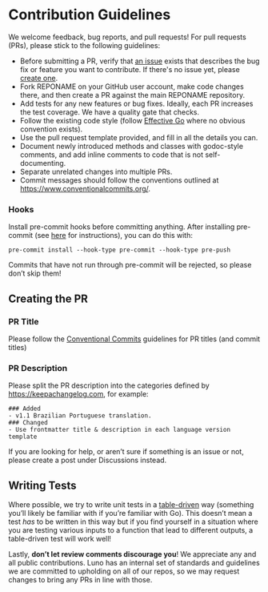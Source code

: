 # Contribution Guidelines
We welcome feedback, bug reports, and pull requests!
For pull requests (PRs), please stick to the following guidelines:
* Before submitting a PR, verify that [an issue](https://github.com/luno/REPONAME/issues) exists that describes the bug fix or feature you want to contribute. If there's no issue yet, please [create one](https://github.com/luno/REPONAME/issues/new/choose).
* Fork REPONAME on your GitHub user account, make code changes there, and then create a PR against the main REPONAME repository.
* Add tests for any new features or bug fixes. Ideally, each PR increases the test coverage. We have a quality gate that checks.
* Follow the existing code style (follow [Effective Go](https://go.dev/doc/effective_go) where no obvious convention exists).
* Use the pull request template provided, and fill in all the details you can.
* Document newly introduced methods and classes with godoc-style comments, and add inline comments to code that is not self-documenting.
* Separate unrelated changes into multiple PRs.
* Commit messages should follow the conventions outlined at https://www.conventionalcommits.org/.
### Hooks
Install pre-commit hooks before committing anything. After installing pre-commit (see [here](https://pre-commit.com/#install) for instructions), you can do this with:
```shell
pre-commit install --hook-type pre-commit --hook-type pre-push
```
Commits that have not run through pre-commit will be rejected, so please don’t skip them!

## Creating the PR
### PR Title
Please follow the [Conventional Commits](https://www.conventionalcommits.org/) guidelines for PR titles (and commit titles)
### PR Description
Please split the PR description into the categories defined by https://keepachangelog.com, for example:
```
### Added
- v1.1 Brazilian Portuguese translation.
### Changed
- Use frontmatter title & description in each language version template
```
If you are looking for help, or aren’t sure if something is an issue or not, please create a post under Discussions instead.

## Writing Tests

Where possible, we try to write unit tests in a [table-driven](https://go.dev/wiki/TableDrivenTests) way (something you’ll likely be familiar with if you’re familiar with Go). This doesn’t mean a test _has_ to be written in this way but if you find yourself in a situation where you are testing various inputs to a function that lead to different outputs, a table-driven test will work well!

Lastly, **don’t let review comments discourage you**! We appreciate any and all public contributions. Luno has an internal set of standards and guidelines we are committed to upholding on all of our repos, so we may request changes to bring any PRs in line with those.

